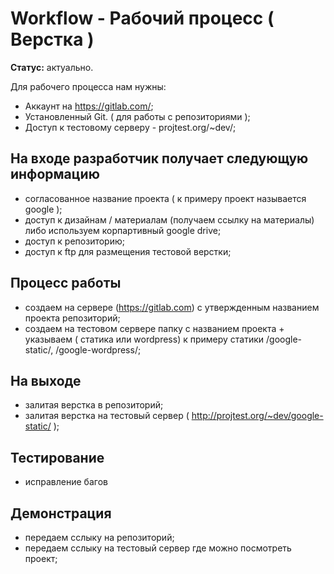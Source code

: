 # Workflow - Рабочий процесс ( Верстка )

**Статус:** актуально.

Для рабочего процесса нам нужны:

- Аккаунт на https://gitlab.com/;
- Установленный Git. ( для работы с репозиториями );
- Доступ к тестовому серверу - projtest.org/~dev/;

## На входе разработчик получает следующую информацию
- согласованное название проекта ( к примеру проект называется google );
- доступ к дизайнам / материалам (получаем ссылку на материалы) либо используем корпартивный google drive;
- доступ к репозиторию;
- доступ к ftp для размещения тестовой верстки;

## Процесс работы
- создаем на сервере (https://gitlab.com) с утвержденным названием проекта репозиторий;
- создаем на тестовом сервере папку с названием проекта + указываем ( статика или wordpress) к примеру статики /google-static/, /google-wordpress/;

## На выходе
- залитая верстка в репозиторий;
- залитая верстка на тестовый сервер ( http://projtest.org/~dev/google-static/ );

## Тестирование
- исправление багов

## Демонстрация
- передаем сслыку на репозиторий;
- передаем сслыку на тестовый сервер где можно посмотреть проект;

